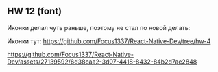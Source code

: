 ## HW 12 (font)
Иконки делал чуть раньше, поэтому не стал по новой делать: 

Иконки тут: https://github.com/Focus1337/React-Native-Dev/tree/hw-4


https://github.com/Focus1337/React-Native-Dev/assets/27139592/6d38caa2-3d07-4418-8432-84b2d7ae2848

